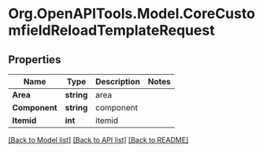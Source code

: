 # Org.OpenAPITools.Model.CoreCustomfieldReloadTemplateRequest

## Properties

Name | Type | Description | Notes
------------ | ------------- | ------------- | -------------
**Area** | **string** | area | 
**Component** | **string** | component | 
**Itemid** | **int** | itemid | 

[[Back to Model list]](../README.md#documentation-for-models) [[Back to API list]](../README.md#documentation-for-api-endpoints) [[Back to README]](../README.md)

